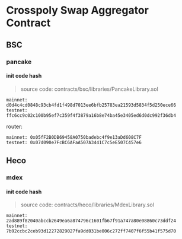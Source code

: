 # Crosspoly Swap Aggregator Contract

## BSC

### pancake

#### init code hash

> source code: contracts/bsc/libraries/PancakeLibrary.sol

    mainnet: d0d4c4cd0848c93cb4fd1f498d7013ee6bfb25783ea21593d5834f5d250ece66
    testnet: ffc6cc9c02c100b95ef7c359f4f3879a16b8e74ba45e3405ed6d0dc992f36db4

router:

    mainnet: 0x05fF2B0DB69458A0750badebc4f9e13aDd608C7F
    testnet: 0x07d090e7FcBC6AFaA507A3441C7c5eE507C457e6

## Heco

### mdex

#### init code hash

> source code: contracts/heco/libraries/MdexLibrary.sol


    mainnet: 2ad889f82040abccb2649ea6a874796c1601fb67f91a747a80e08860c73ddf24
    testnet: 7b92ccbc2ceb93d12272829027fa9dd031be006c272ff7407f6f55b41f575d70

